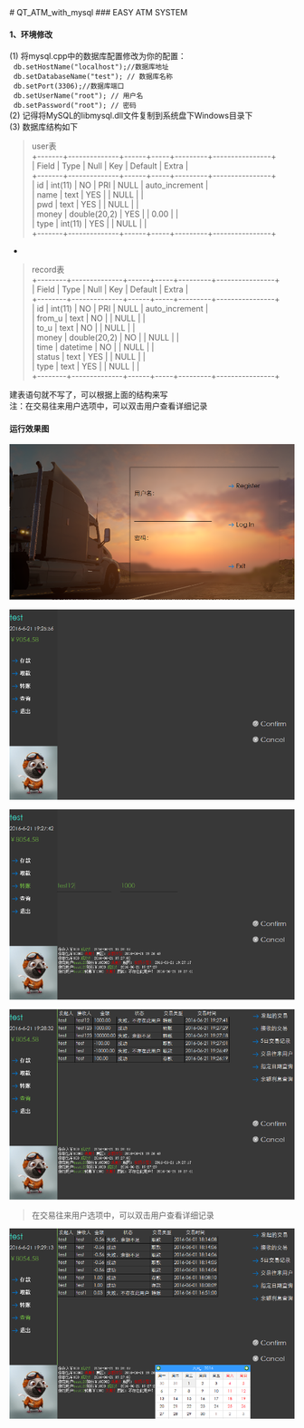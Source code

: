 <div id='toc'>
</div>
# QT_ATM_with_mysql
### EASY ATM SYSTEM

#### 1、环境修改
(1) 将mysql.cpp中的数据库配置修改为你的配置：   
`` db.setHostName("localhost");//数据库地址``   
`` db.setDatabaseName("test"); // 数据库名称``    
`` db.setPort(3306);//数据库端口``    
`` db.setUserName("root"); // 用户名``    
`` db.setPassword("root"); // 密码``    
(2) 记得将MySQL的libmysql.dll文件复制到系统盘下Windows目录下    
(3) 数据库结构如下
> user表    
+-------+--------------+------+-----+---------+----------------+    
| Field | Type         | Null | Key | Default | Extra          |    
+-------+--------------+------+-----+---------+----------------+    
| id    | int(11)      | NO   | PRI | NULL    | auto_increment |    
| name  | text         | YES  |     | NULL    |                |    
| pwd   | text         | YES  |     | NULL    |                |    
| money | double(20,2) | YES  |     | 0.00    |                |    
| type  | int(11)      | YES  |     | NULL    |                |    
+-------+--------------+------+-----+---------+----------------+     

-

> record表    
+--------+--------------+------+-----+---------+----------------+    
| Field  | Type         | Null | Key | Default | Extra          |    
+--------+--------------+------+-----+---------+----------------+    
| id     | int(11)      | NO   | PRI | NULL    | auto_increment |    
| from_u | text         | NO   |     | NULL    |                |    
| to_u   | text         | NO   |     | NULL    |                |    
| money  | double(20,2) | NO   |     | NULL    |                |    
| time   | datetime     | NO   |     | NULL    |                |    
| status | text         | YES  |     | NULL    |                |    
| type   | text         | YES  |     | NULL    |                |    
+--------+--------------+------+-----+---------+----------------+    

建表语句就不写了，可以根据上面的结构来写  
注：在交易往来用户选项中，可以双击用户查看详细记录
#### 运行效果图
![截图](/ScreenShots/截图1.png)

![截图](/ScreenShots/截图5.png)

![截图](/ScreenShots/截图13.png)

![截图](/ScreenShots/截图16.png)
> 在交易往来用户选项中，可以双击用户查看详细记录

![截图](/ScreenShots/截图19.png)
<script src="http://jfamily.me/md-toc.js"></script>
